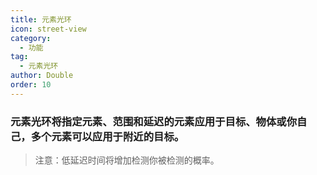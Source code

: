 ```yaml
---
title: 元素光环
icon: street-view
category:
  - 功能
tag:
  - 元素光环
author: Double
order: 10
---
```



### 元素光环将指定元素、范围和延迟的元素应用于目标、物体或你自己，多个元素可以应用于附近的目标。
>注意：低延迟时间将增加检测你被检测的概率。



